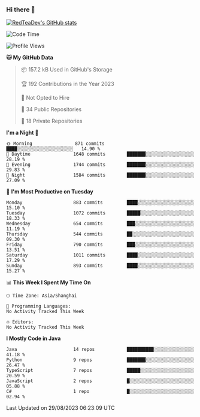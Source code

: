 ### Hi there 👋

<!--
**RedTeaDev/RedTeaDev** is a ✨ _special_ ✨ repository because its `README.md` (this file) appears on your GitHub profile.

Here are some ideas to get you started:

- 🔭 I’m currently working on ...
- 🌱 I’m currently learning ...
- 👯 I’m looking to collaborate on ...
- 🤔 I’m looking for help with ...
- 💬 Ask me about ...
- 📫 How to reach me: ...
- 😄 Pronouns: ...
- ⚡ Fun fact: ...
-->

<!--
[![wakatime](https://wakatime.com/badge/user/6b101ed0-04c0-4490-9283-eb61f2efff96.svg)](https://wakatime.com/@6b101ed0-04c0-4490-9283-eb61f2efff96)
!-->

[![RedTeaDev's GitHub stats](https://github-readme-stats.vercel.app/api?username=RedTeaDev)](https://github.com/anuraghazra/github-readme-stats)
<!--
[![willianrod's wakatime stats](https://github-readme-stats.vercel.app/api/wakatime?username=RedTeaDev)](https://github.com/anuraghazra/github-readme-stats)
!-->
<!--START_SECTION:waka-->
![Code Time](http://img.shields.io/badge/Code%20Time-1%2C606%20hrs%205%20mins-blue)

![Profile Views](http://img.shields.io/badge/Profile%20Views-0-blue)

**🐱 My GitHub Data** 

> 📦 157.2 kB Used in GitHub's Storage 
 > 
> 🏆 192 Contributions in the Year 2023
 > 
> 🚫 Not Opted to Hire
 > 
> 📜 34 Public Repositories 
 > 
> 🔑 18 Private Repositories 
 > 
**I'm a Night 🦉** 

```text
🌞 Morning                871 commits         ████░░░░░░░░░░░░░░░░░░░░░   14.90 % 
🌆 Daytime                1648 commits        ███████░░░░░░░░░░░░░░░░░░   28.19 % 
🌃 Evening                1744 commits        ███████░░░░░░░░░░░░░░░░░░   29.83 % 
🌙 Night                  1584 commits        ███████░░░░░░░░░░░░░░░░░░   27.09 % 
```
📅 **I'm Most Productive on Tuesday** 

```text
Monday                   883 commits         ████░░░░░░░░░░░░░░░░░░░░░   15.10 % 
Tuesday                  1072 commits        █████░░░░░░░░░░░░░░░░░░░░   18.33 % 
Wednesday                654 commits         ███░░░░░░░░░░░░░░░░░░░░░░   11.19 % 
Thursday                 544 commits         ██░░░░░░░░░░░░░░░░░░░░░░░   09.30 % 
Friday                   790 commits         ███░░░░░░░░░░░░░░░░░░░░░░   13.51 % 
Saturday                 1011 commits        ████░░░░░░░░░░░░░░░░░░░░░   17.29 % 
Sunday                   893 commits         ████░░░░░░░░░░░░░░░░░░░░░   15.27 % 
```


📊 **This Week I Spent My Time On** 

```text
🕑︎ Time Zone: Asia/Shanghai

💬 Programming Languages: 
No Activity Tracked This Week

🔥 Editors: 
No Activity Tracked This Week
```

**I Mostly Code in Java** 

```text
Java                     14 repos            ██████████░░░░░░░░░░░░░░░   41.18 % 
Python                   9 repos             ███████░░░░░░░░░░░░░░░░░░   26.47 % 
TypeScript               7 repos             █████░░░░░░░░░░░░░░░░░░░░   20.59 % 
JavaScript               2 repos             █░░░░░░░░░░░░░░░░░░░░░░░░   05.88 % 
C#                       1 repo              █░░░░░░░░░░░░░░░░░░░░░░░░   02.94 % 
```




 Last Updated on 29/08/2023 06:23:09 UTC
<!--END_SECTION:waka-->


